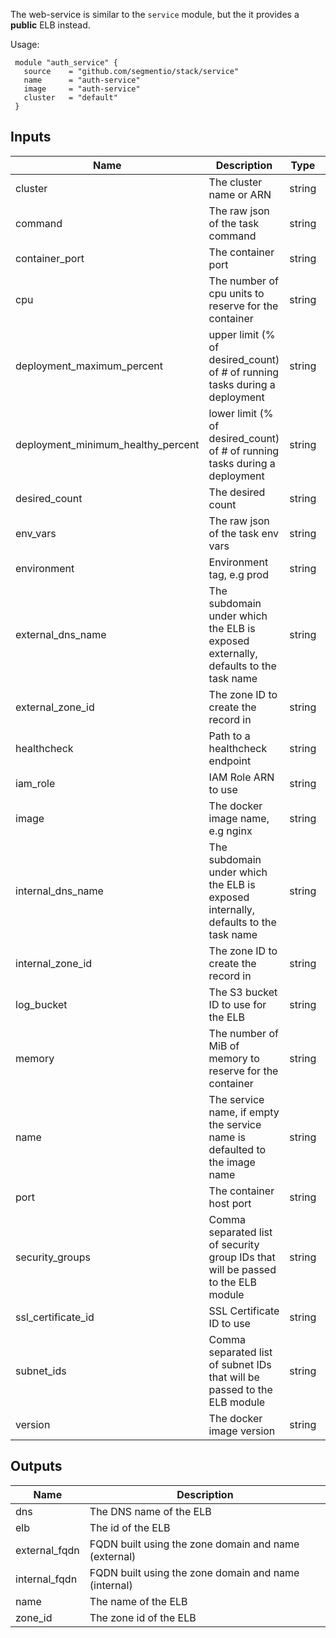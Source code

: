 The web-service is similar to the `service` module, but the
it provides a __public__ ELB instead.

Usage:

     module "auth_service" {
       source    = "github.com/segmentio/stack/service"
       name      = "auth-service"
       image     = "auth-service"
       cluster   = "default"
     }



## Inputs

| Name | Description | Type | Default | Required |
|------|-------------|:----:|:-----:|:-----:|
| cluster | The cluster name or ARN | string | - | yes |
| command | The raw json of the task command | string | `[]` | no |
| container_port | The container port | string | `3000` | no |
| cpu | The number of cpu units to reserve for the container | string | `512` | no |
| deployment_maximum_percent | upper limit (% of desired_count) of # of running tasks during a deployment | string | `200` | no |
| deployment_minimum_healthy_percent | lower limit (% of desired_count) of # of running tasks during a deployment | string | `100` | no |
| desired_count | The desired count | string | `2` | no |
| env_vars | The raw json of the task env vars | string | `[]` | no |
| environment | Environment tag, e.g prod | string | - | yes |
| external_dns_name | The subdomain under which the ELB is exposed externally, defaults to the task name | string | `` | no |
| external_zone_id | The zone ID to create the record in | string | - | yes |
| healthcheck | Path to a healthcheck endpoint | string | `/` | no |
| iam_role | IAM Role ARN to use | string | - | yes |
| image | The docker image name, e.g nginx | string | - | yes |
| internal_dns_name | The subdomain under which the ELB is exposed internally, defaults to the task name | string | `` | no |
| internal_zone_id | The zone ID to create the record in | string | - | yes |
| log_bucket | The S3 bucket ID to use for the ELB | string | - | yes |
| memory | The number of MiB of memory to reserve for the container | string | `512` | no |
| name | The service name, if empty the service name is defaulted to the image name | string | `` | no |
| port | The container host port | string | - | yes |
| security_groups | Comma separated list of security group IDs that will be passed to the ELB module | string | - | yes |
| ssl_certificate_id | SSL Certificate ID to use | string | - | yes |
| subnet_ids | Comma separated list of subnet IDs that will be passed to the ELB module | string | - | yes |
| version | The docker image version | string | `latest` | no |

## Outputs

| Name | Description |
|------|-------------|
| dns | The DNS name of the ELB |
| elb | The id of the ELB |
| external_fqdn | FQDN built using the zone domain and name (external) |
| internal_fqdn | FQDN built using the zone domain and name (internal) |
| name | The name of the ELB |
| zone_id | The zone id of the ELB |

